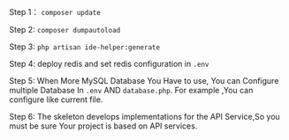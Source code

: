 Step 1：
`composer update`

Step 2:
`composer dumpautoload`

Step 3:
`php artisan ide-helper:generate`

Step 4:
deploy redis and set redis configuration in `.env`

Step 5:
When More MySQL Database You Have to use, You can Configure multiple Database In `.env` AND `database.php`.
For example ,You can configure like current file.

Step 6:
The skeleton develops implementations for the API Service,So you must be sure Your project is based on API services.

